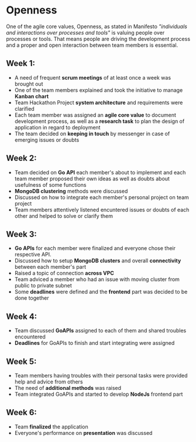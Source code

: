 # Openness
One of the agile core values, Openness, as stated in Manifesto *"individuals and interactions over processes and tools"* is valuing people over processes or tools. That means people are driving the development process and a proper and open interaction between team members is essential.

## Week 1:
* A need of frequent **scrum meetings** of at least once a week was brought out
* One of the team members explained and took the initiative to manage **Kanban chart**
* Team Hackathon Project **system architecture** and requirements were clarified
* Each team member was assigned an **agile core value** to document development process, as well as a **research task** to plan the design of application in regard to deployment
* The team decided on **keeping in touch** by messenger in case of emerging issues or doubts

## Week 2:
* Team decided on **Go API** each member's about to implement and each team member proposed their own ideas as well as doubts about usefulness of some functions
* **MongoDB clustering** methods were discussed
* Discussed on how to integrate each member's personal project on team project
* Team members attentively listened encuntered issues or doubts of each other and helped to solve or clarify them

## Week 3:
* **Go APIs** for each member were finalized and everyone chose their respective API.
* Discussed how to setup **MongoDB clusters** and overall **connectivity** between each member's part
* Raised a topic of connection **across VPC**
* Team adviced a member who had an issue with moving cluster from public to private subnet
* Some **deadlines** were defined and the **frontend** part was decided to be done together

## Week 4:
* Team discussed **GoAPIs** assigned to each of them and shared troubles encountered
* **Deadlines** for GoAPIs to finish and start integrating were assigned

## Week 5:
* Team members having troubles with their personal tasks were provided help and advice from others
* The need of **additional methods** was raised
* Team integrated GoAPIs and started to develop **NodeJs** frontend part

## Week 6:
* Team **finalized** the application
* Everyone's performance on **presentation** was discussed